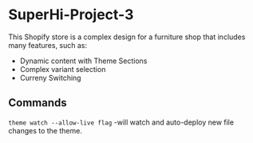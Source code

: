# SuperHi-Project-3
 This Shopify store is a complex design for a furniture shop that includes many features, such as:

 - Dynamic content with Theme Sections
 - Complex variant selection
 - Curreny Switching

## Commands
`theme watch --allow-live flag` -will watch and auto-deploy new file changes to the theme.
 
